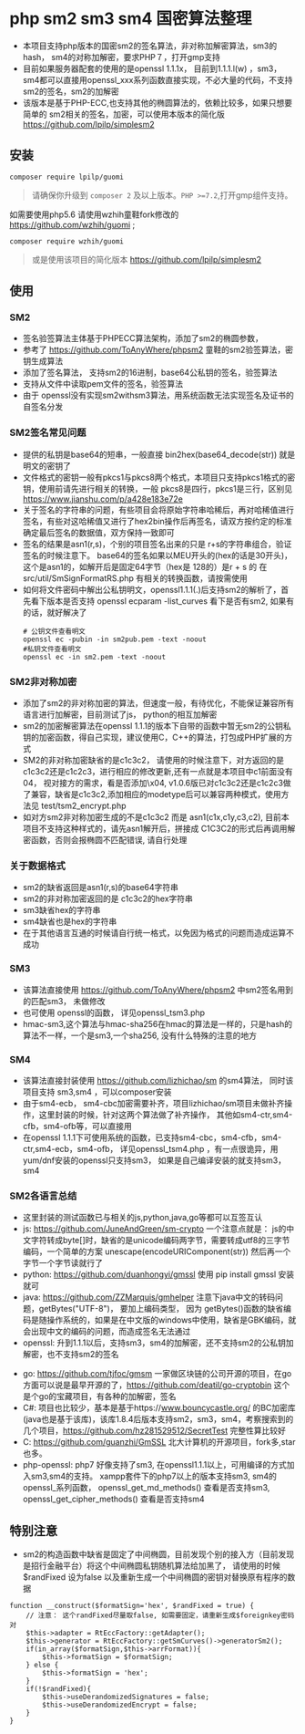 # php sm2 sm3 sm4 国密算法整理
* 本项目支持php版本的国密sm2的签名算法，非对称加解密算法，sm3的hash，  sm4的对称加解密，要求PHP７，打开gmp支持
* 目前如果服务器配套的使用的是openssl 1.1.1x， 目前到1.1.1.l(w) ，sm3，sm4都可以直接用openssl_xxx系列函数直接实现，不必大量的代码，不支持sm2的签名，sm2的加解密
* 该版本是基于PHP-ECC,也支持其他的椭圆算法的，依赖比较多，如果只想要简单的 sm2相关的签名，加密，可以使用本版本的简化版 https://github.com/lpilp/simplesm2
 
## 安装

```
composer require lpilp/guomi
```
> 请确保你升级到 `composer 2` 及以上版本。`PHP >=7.2`,打开gmp组件支持。

如需要使用php5.6 请使用wzhih童鞋fork修改的 https://github.com/wzhih/guomi ;
```
composer require wzhih/guomi
```
> 或是使用该项目的简化版本 https://github.com/lpilp/simplesm2

## 使用

### SM2
* 签名验签算法主体基于PHPECC算法架构，添加了sm2的椭圆参数，
* 参考了 https://github.com/ToAnyWhere/phpsm2 童鞋的sm2验签算法，密钥生成算法
* 添加了签名算法， 支持sm2的16进制，base64公私钥的签名，验签算法
* 支持从文件中读取pem文件的签名，验签算法
* 由于 openssl没有实现sm2withsm3算法，用系统函数无法实现签名及证书的自签名分发

### SM2签名常见问题
  * 提供的私钥是base64的短串，一般直接 bin2hex(base64_decode(str)) 就是明文的密钥了
  * 文件格式的密钥一般有pkcs1与pkcs8两个格式，本项目只支持pkcs1格式的密钥，使用前请先进行相关的转换，一般 pkcs8是四行，pkcs1是三行，区别见 https://www.jianshu.com/p/a428e183e72e
  * 关于签名的字符串的问题，有些项目会将原始字符串哈稀后，再对哈稀值进行签名，有些对这哈稀值又进行了hex2bin操作后再签名，请双方按约定的标准确定最后签名的数据值，双方保持一致即可
  * 签名的结果是asn1(r,s)，个别的项目签名出来的只是 r+s的字符串组合，验证签名的时候注意下。 base64的签名如果以MEU开头的(hex的话是30开头)，这个是asn1的，如解开后是固定64字节（hex是 128的）是r + s 的  在src/util/SmSignFormatRS.php 有相关的转换函数，请按需使用
  * 如何将文件密码中解出公私钥明文，openssl1.1.1(.)后支持sm2的解析了，首先看下版本是否支持 openssl ecparam  -list_curves   看下是否有sm2, 如果有的话，就好解决了
    ```
    # 公钥文件查看明文
    openssl ec -pubin -in sm2pub.pem -text -noout
    #私钥文件查看明文
    openssl ec -in sm2.pem -text -noout
    ```
### SM2非对称加密
* 添加了sm2的非对称加密的算法，但速度一般，有待优化，不能保证兼容所有语言进行加解密，目前测试了js， python的相互加解密
* sm2的加密解密算法在openssl 1.1.1的版本下自带的函数中暂无sm2的公钥私钥的加密函数，得自己实现，建议使用C，C++的算法，打包成PHP扩展的方式
* SM2的非对称加密缺省的是c1c3c2， 请使用的时候注意下，对方返回的是c1c3c2还是c1c2c3，进行相应的修改更新,还有一点就是本项目中c1前面没有04， 视对接方的需求，看是否添加\x04, v1.0.6版已对c1c3c2还是c1c2c3做了兼容，缺省是c1c3c2,添加相应的modetype后可以兼容两种模式，使用方法见  test/tsm2_encrypt.php
* 如对方sm2非对称加密生成的不是c1c3c2 而是 asn1(c1x,c1y,c3,c2), 目前本项目不支持这种样式的，请先asn1解开后，拼接成 C1C3C2的形式后再调用解密函数，否则会报椭圆不匹配错误, 请自行处理
### 关于数据格式
* sm2的缺省返回是asn1(r,s)的base64字符串
* sm2的非对称加密返回的是 c1c3c2的hex字符串
* sm3缺省hex的字符串
* sm4缺省也是hex的字符串
* 在于其他语言互通的时候请自行统一格式，以免因为格式的问题而造成运算不成功
### SM3
* 该算法直接使用 https://github.com/ToAnyWhere/phpsm2 中sm2签名用到的匹配sm3， 未做修改
* 也可使用 openssl的函数， 详见openssl_tsm3.php
* hmac-sm3,这个算法与hmac-sha256在hmac的算法是一样的，只是hash的算法不一样，一个是sm3,一个sha256, 没有什么特殊的注意的地方 
### SM4
* 该算法直接封装使用 https://github.com/lizhichao/sm  的sm4算法， 同时该项目支持 sm3,sm4 ，可以composer安装
* 由于sm4-ecb， sm4-cbc加密需要补齐，项目lizhichao/sm项目未做补齐操作，这里封装的时候，针对这两个算法做了补齐操作， 其他如sm4-ctr,sm4-cfb，sm4-ofb等，可以直接用
* 在openssl 1.1.1下可使用系统的函数，已支持sm4-cbc，sm4-cfb，sm4-ctr,sm4-ecb，sm4-ofb，  详见openssl_tsm4.php ，有一点很诡异，用yum/dnf安装的openssl只支持sm3， 如果是自己编译安装的就支持sm3，sm4

### SM2各语言总结
* 这里封装的测试函数已与相关的js,python,java,go等都可以互签互认
* js: https://github.com/JuneAndGreen/sm-crypto 一个注意点就是： js的中文字符转成byte[]时，缺省的是unicode编码两字节，需要转成utf8的三字节编码，一个简单的方案 unescape(encodeURIComponent(str)) 然后再一个字节一个字节读就行了
* python: https://github.com/duanhongyi/gmssl  使用 pip install gmssl 安装就可
* java: https://github.com/ZZMarquis/gmhelper 注意下java中文的转码问题，getBytes("UTF-8")， 要加上编码类型， 因为 getBytes()函数的缺省编码是随操作系统的，如果是在中文版的windows中使用，缺省是GBK编码，就会出现中文的编码的问题，而造成签名无法通过
* openssl: 升到1.1.1以后，支持sm3，sm4的加解密，还不支持sm2的公私钥加解密，也不支持sm2的签名
+ go: https://github.com/tjfoc/gmsm 一家做区块链的公司开源的项目，在go方面可以说是最早开源的了，https://github.com/deatil/go-cryptobin 这个是个go的宝藏项目，有各种的加解密，签名
+ C#: 项目也比较少，基本是基于https://www.bouncycastle.org/ 的BC加密库(java也是基于该库)，该库1.8.4后版本支持sm2，sm3，sm4，考察搜索到的几个项目，https://github.com/hz281529512/SecretTest 完整性算比较好
+ C: https://github.com/guanzhi/GmSSL 北大计算机的开源项目，fork多,star也多。
+ php-openssl:  php7 好像支持了sm3, 在openssl1.1.1以上，可用编译的方式加入sm3,sm4的支持。 xampp套件下的php7以上的版本支持sm3, sm4的openssl_系列函数， openssl_get_md_methods() 查看是否支持sm3, openssl_get_cipher_methods() 查看是否支持sm4


## 特别注意
  * sm2的构造函数中缺省是固定了中间椭圆，目前发现个别的接入方（目前发现是招行金融平台）将这个中间椭圆私钥随机算法给加黑了， 请使用的时候 $randFixed 设为false 以及重新生成一个中间椭圆的密钥对替换原有程序的数据
```
function __construct($formatSign='hex', $randFixed = true) {
    // 注意： 这个randFixed尽量取false, 如需要固定，请重新生成$foreignkey密码对
    $this->adapter = RtEccFactory::getAdapter();
    $this->generator = RtEccFactory::getSmCurves()->generatorSm2();
    if(in_array($formatSign,$this->arrFormat)){
        $this->formatSign = $formatSign;
    } else {
        $this->formatSign = 'hex';
    }
    if(!$randFixed){
        $this->useDerandomizedSignatures = false;
        $this->useDerandomizedEncrypt = false;
    }
}
```


